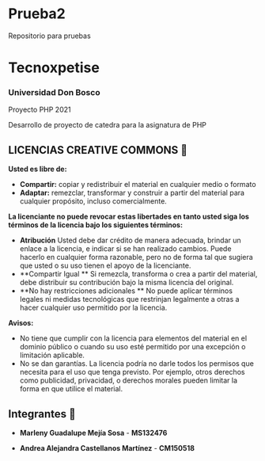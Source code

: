 # Prueba2
Repositorio para pruebas 

# Tecnoxpetise
### Universidad Don Bosco
Proyecto PHP 2021

Desarrollo de proyecto de catedra para la asignatura de PHP

## LICENCIAS CREATIVE COMMONS 📄
**Usted es libre de:**
* **Compartir:** copiar y redistribuir el material en cualquier medio o formato
* **Adaptar:** remezclar, transformar y construir a partir del material para cualquier propósito, incluso comercialmente.

**La licenciante no puede revocar estas libertades en tanto usted siga los términos de la licencia bajo los siguientes términos:**
*	**Atribución** 
  Usted debe dar crédito de manera adecuada, brindar un enlace a la licencia, e indicar si se han realizado cambios. Puede hacerlo en cualquier forma razonable, pero no de forma tal que sugiera que usted o su uso tienen el apoyo de la licenciante.
* **Compartir Igual **
  Si remezcla, transforma o crea a partir del material, debe distribuir su contribución bajo la misma licencia del original.
* **No hay restricciones adicionales **
  No puede aplicar términos legales ni medidas tecnológicas que restrinjan legalmente a otras a hacer cualquier uso permitido por la licencia.

**Avisos:**
*	No tiene que cumplir con la licencia para elementos del material en el dominio público o cuando su uso esté permitido por una excepción o limitación aplicable.
*	No se dan garantías. La licencia podría no darle todos los permisos que necesita para el uso que tenga previsto. Por ejemplo, otros derechos como publicidad, privacidad, o derechos morales pueden limitar la forma en que utilice el material.


## Integrantes 👩 

* **Marleny Guadalupe Mejía Sosa** - **MS132476**

* **Andrea Alejandra Castellanos Martínez** - **CM150518**






